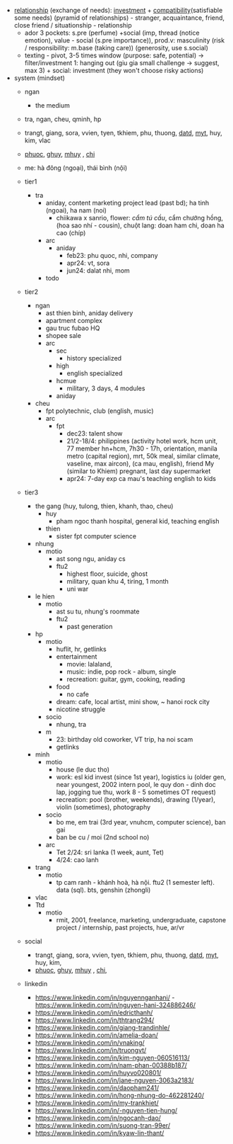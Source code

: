 - [relationship](https://www.reddit.com/r/Adulting/comments/15tu9ld/how_to_know_when_to_end_a_relationship/?utm_source=share&utm_medium=web3x&utm_name=web3xcss&utm_term=1&utm_content=share_button) (exchange of needs): [investment](https://www.reddit.com/r/AnxiousAttachment/comments/l4ytpk/be_a_magnet_not_a_rope/?utm_source=share&utm_medium=web3x&utm_name=web3xcss&utm_term=1&utm_content=share_button) + [compatibility](https://www.reddit.com/r/AnxiousAttachment/comments/l4ytpk/comment/gkxo10i/?utm_source=share&utm_medium=web3x&utm_name=web3xcss&utm_term=1&utm_content=share_button)(satisfiable some needs) (pyramid of relationships) - stranger, acquaintance, friend, close friend / situationship - relationship
	- ador 3 pockets: s.pre (perfume) +social (imp, thread (notice emotion), value - social (s.pre importance)), prod.v: masculinity (risk / responsibility: m.base (taking care)) (generosity, use s.social)
	- texting - pivot, 3-5 times window (purpose: safe, potential) -> filter/investment 1: hanging out (giu gia small challenge -> suggest, max 3) + social: investment (they won't choose risky actions)
- system (mindset)
	- ngan
		- the medium
	- tra, ngan, cheu, qminh, hp
	- trangt, giang, sora, vvien, tyen, tkhiem, phu, thuong, [datd](https://www.facebook.com/profile.php?id=100007456268645), [myt](https://www.facebook.com/khiet.my.07), huy, kim, vlac 
	- [phuoc](https://www.facebook.com/phuoc0702), [ghuy](https://www.facebook.com/ngh1290), [mhuy](https://www.facebook.com/nguyen.minhhuy.5055) , [chi](https://www.facebook.com/imchinguyen)
	- me: hà đông (ngoại), thái bình (nội)
	- tier1
		- tra
			- aniday, content marketing project lead (past bd); ha tinh (ngoai), ha nam (noi)
				- chiikawa x sanrio, flower: *cẩm tú cầu*, cẩm chướng hồng, (hoa sao nhí - cousin), chuột lang: doan ham chi, doan ha cao (chíp)
			- arc
				- aniday
					- feb23: phu quoc, nhi, company
					- apr24: vt, sora
					- jun24: dalat nhi, mom
			- todo

	- tier2
		- ngan
			- ast thien binh, aniday delivery
			- apartment complex
			- gau truc fubao HQ
			- shopee sale
			- arc
				- sec
					- history specialized
				- high
					- english specialized
				- hcmue
					- military, 3 days, 4 modules
				- aniday
		- cheu
			- fpt polytechnic, club (english, music)
			- arc
				- fpt
					- dec23: talent show
					- 21/2-18/4: philippines (activity hotel work, hcm unit, 77 member hn+hcm, 7h30 - 17h, orientation, manila metro (capital region), mrt, 50k meal, similar climate, vaseline, max aircon),  (ca mau, english), friend My (similar to Khiem) pregnant, last day supermarket
					- apr24: 7-day exp ca mau's teaching english to kids
	- tier3
		- the gang (huy, tulong, thien, khanh, thao, cheu)
			- huy
				- pham ngoc thanh hospital, general kid, teaching english
			- thien
				- sister fpt computer science
		- nhung
			- motio
				- ast song ngu, aniday cs
				- ftu2
					- highest floor, suicide, ghost
					- military, quan khu 4, tiring, 1 month
					- uni war
		- le hien
			- motio
				- ast su tu, nhung's roommate
				- ftu2 
					- past generation
		- hp
			- motio
				- huflit, hr, getlinks
				- entertainment
					- movie: lalaland, 
					- music: indie, pop rock - album, single
					- recreation: guitar, gym, cooking, reading  
				- food
					- no cafe
				- dream: cafe, local artist, mini show, ~ hanoi rock city
				- nicotine struggle
			- socio
				- nhung, tra
			- m
				- 23: birthday old coworker, VT trip,  ha noi scam
				- getlinks
		- minh
			- motio
				- house (le duc tho)
				- work: esl kid invest (since 1st year), logistics iu (older gen, near youngest, 2002 intern pool, le quy don - dinh doc lap, jogging tue thu, work 8 - 5 sometimes OT request)
				- recreation: pool (brother, weekends), drawing (1/year), violin (sometimes), photography
			- socio
				- bo me, em trai (3rd year, vnuhcm, computer science), ban gai
				- ban be cu / moi (2nd school no)
			- arc
				- Tet 2/24: sri lanka (1 week, aunt, Tet)
				- 4/24: cao lanh
		- trang
			- motio
				- tp cam ranh - khánh hoà, hà nội. ftu2 (1 semester left). data (sql). bts, genshin (zhongli)
		- vlac
		- Ttd
			- motio
				- rmit, 2001, freelance, marketing, undergraduate, capstone project / internship, past projects, hue, ar/vr
	- social
		- trangt, giang, sora, vvien, tyen, tkhiem, phu, thuong, [datd](https://www.facebook.com/profile.php?id=100007456268645), [myt](https://www.facebook.com/khiet.my.07), huy, kim, 
		- [phuoc](https://www.facebook.com/phuoc0702), [ghuy](https://www.facebook.com/ngh1290), [mhuy](https://www.facebook.com/nguyen.minhhuy.5055) , [chi](https://www.facebook.com/imchinguyen), 
	- linkedin
		- https://www.linkedin.com/in/nguyennganhani/ - https://www.linkedin.com/in/nguyen-hani-324886246/
		- https://www.linkedin.com/in/edricthanh/
		- https://www.linkedin.com/in/thtrang294/
		- https://www.linkedin.com/in/giang-trandinhle/
		- https://www.linkedin.com/in/amelia-doan/
		- https://www.linkedin.com/in/vnaking/
		- https://www.linkedin.com/in/truongvt/
		- https://www.linkedin.com/in/kim-nguyen-060516113/
		- https://www.linkedin.com/in/nam-phan-00388b187/
		- https://www.linkedin.com/in/huyvo020801/
		- https://www.linkedin.com/in/jane-nguyen-3063a2183/
		- https://www.linkedin.com/in/daopham241/
		- https://www.linkedin.com/in/hong-nhung-do-462281240/
		- https://www.linkedin.com/in/my-trankhiet/
		- https://www.linkedin.com/in/-nguyen-tien-hung/
		- https://www.linkedin.com/in/ngocanh-dao/
		- https://www.linkedin.com/in/suong-tran-99er/
		- https://www.linkedin.com/in/kyaw-lin-thant/
